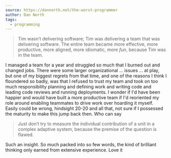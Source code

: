 ```yaml
---
source: https://dannorth.net/the-worst-programmer
author: Dan North
tags:
  - programming
---
```

> Tim wasn’t delivering software; Tim was delivering a team that was delivering software. The entire team became more effective, more productive, more aligned, more idiomatic, more _fun_, because Tim was in the team.

I managed a team for a year and struggled so much that I burned out and changed jobs. There were some larger organizational ... issues ... at play, but one of my biggest regrets from that time, and one of the reasons I think I floundered so badly, was that I refused to trust my team and took on too much responsibility planning and defining work and writing code and leading code reviews and running deployments. I wonder if I'd have been happier and would have built a more productive team if I'd reoriented my role around enabling teammates to drive work over hoarding it myself. Easily could be wrong, hindsight 20-20 and all that, not sure if I possessed the maturity to make this jump back then. Who can say

> Just don’t try to measure the individual contribution of a unit in a complex adaptive system, because the premise of the question is flawed.

Such an insight. So much packed into so few words, the kind of brilliant thinking only earned from extensive experience. Love it
